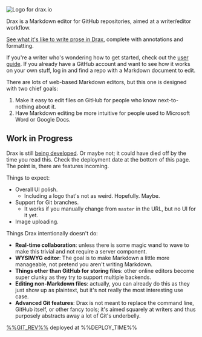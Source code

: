 <picture class="draxLogo">
    <source media="(min-width: 900px)" srcset="./assets/images/DraxLogo.svg">
    <source media="(max-width: 899px)" srcset="./assets/images/DraxLogoSimple.svg">
    <img src="./assets/images/DraxLogo.svg" alt="Logo for drax.io" class="draxLogo">
</picture>

Drax is a Markdown editor for GitHub repositories, aimed at a writer/editor workflow. 

[See what it's like to write prose in Drax](/#/playground), complete with annotations and formatting. 

If you're a writer who's wondering how to get started, check out the [user guide](/#/pages/user_guide). If you already have a GitHub account and want to see how it works on your own stuff, log in and find a repo with a Markdown document to edit.

There are lots of web-based Markdown editors, but this one is designed with two chief goals: 
1. Make it easy to edit files on GitHub for people who know next-to-nothing about it. 
2. Have Markdown editing be more intuitive for people used to Microsoft Word or Google Docs. 


## Work in Progress
Drax is still [being developed](https://github.com/sjml/drax). Or maybe not; it could have died off by the time you read this. Check the deployment date at the bottom of this page. The point is, there are features incoming. 

Things to expect:
* Overall UI polish. 
    * Including a logo that's not as weird. Hopefully. Maybe. 
* Support for Git branches.
    * It works if you manually change from `master` in the URL, but no UI for it yet.
* Image uploading. 

Things Drax intentionally doesn't do:
* **Real-time collaboration**: unless there is some magic wand to wave to make this trivial and not require a server component. 
* **WYSIWYG editor**: The goal is to make Markdown a little more manageable, not pretend you aren't writing Markdown. 
* **Things other than GitHub for storing files**: other online editors become super clunky as they try to support multiple backends. 
* **Editing non-Markdown files**: actually, you can already do this as they just show up as plaintext, but it's not really the most interesting use case. 
* **Advanced Git features**: Drax is not meant to replace the command line, GitHub itself, or other fancy tools; it's aimed squarely at writers and thus purposely abstracts away a lot of Git's underbelly.


<div class="deployInfo">
  <span class="icon fa fa-github"></span><a href="https://github.com/sjml/drax/commit/%%GIT_FULL_REV%%">%%GIT_REV%%</a> deployed at %%DEPLOY_TIME%%
</div>
